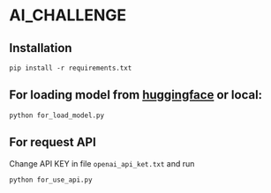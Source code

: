 # AI_CHALLENGE

## Installation
```
pip install -r requirements.txt
```

## For loading model from [huggingface](https://huggingface.co/) or local:
```
python for_load_model.py
```

## For request API
Change API KEY in file `openai_api_ket.txt` and run
```
python for_use_api.py
```